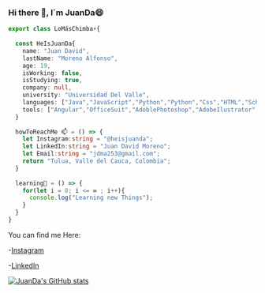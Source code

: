 ### Hi there 👋, I´m JuanDa😄
```typescript
export class LoMásChimba⚡{
  
  const HeIsJuanDa{
    name: "Juan David",
    lastName: "Moreno Alfonso",
    age: 19,
    isWorking: false,
    isStudying: true,
    company: null,
    university: "Universidad Del Valle",
    languages: ["Java","JavaScript","Python","Python","Css","HTML","Scheme"],
    tools: ["Angular","OfficeSuit","AdoblePhotoshop","AdobeIlustrator","AdobePremiere"],
  }
  
  howToReachMe 📫 = () => {
    let Instagram:string = "@heisjuanda";
    let LinkedIn:string = "Juan David Moreno";
    let Email:string = "jdma253@gmail.com";
    return "Tulua, Valle del Cauca, Colombia";
  }
  
  learning🌱 = () => {
    for(let i = 0; i <= ∞ ; i++){
      console.log("Learning new Things");
    }
  }
}
```
You can find me Here:

-[Instagram](https://www.instagram.com/heisjuanda/)

-[LinkedIn](https://www.linkedin.com/in/juan-david-moreno-883a46233/)

[![JuanDa's GitHub stats](https://github-readme-stats.vercel.app/api?username=jdma253)](https://github.com/anuraghazra/github-readme-stats)


<!--
**jdma253/jdma253** is a ✨ _special_ ✨ repository because its `README.md` (this file) appears on your GitHub profile.
Here are some ideas to get you started:

- 🔭 I’m currently working on ...
- 🌱 I’m currently learning ...
- 👯 I’m looking to collaborate on ...
- 🤔 I’m looking for help with ...
- 💬 Ask me about ...
- 📫 How to reach me: ...
- 😄 Pronouns: ...
- ⚡ Fun fact: ...
-->

